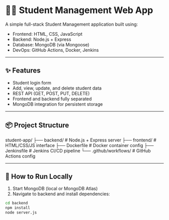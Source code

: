 # 🧑‍🎓 Student Management Web App

A simple full-stack Student Management application built using:

- Frontend: HTML, CSS, JavaScript  
- Backend: Node.js + Express  
- Database: MongoDB (via Mongoose)  
- DevOps: GitHub Actions, Docker, Jenkins

---

## ✨ Features

- Student login form  
- Add, view, update, and delete student data  
- REST API (GET, POST, PUT, DELETE)  
- Frontend and backend fully separated  
- MongoDB integration for persistent storage  

---

## 📦 Project Structure
student-app/
├── backend/ # Node.js + Express server
├── frontend/ # HTML/CSS/JS interface
├── Dockerfile # Docker container config
├── Jenkinsfile # Jenkins CI/CD pipeline
└── .github/workflows/ # GitHub Actions config

---

## 🚀 How to Run Locally

1. Start MongoDB (local or MongoDB Atlas)  
2. Navigate to backend and install dependencies:

```bash
cd backend
npm install
node server.js
